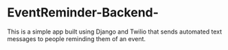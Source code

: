 # EventReminder-Backend-
This is a simple app built using Django and Twilio that sends automated text messages to people reminding them of an event.
